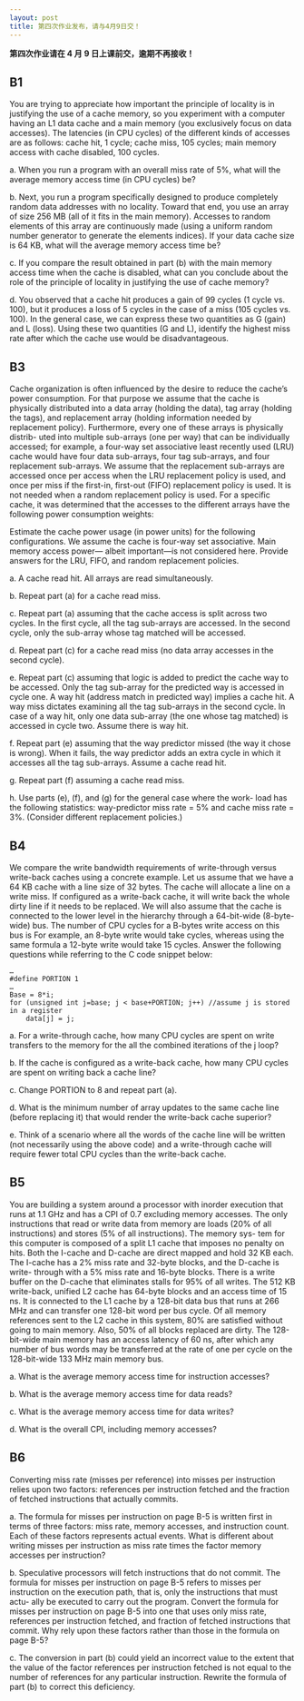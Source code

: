 ```yaml
---
layout: post
title: 第四次作业发布，请与4月9日交！
---
```



**第四次作业请在 4 月 9 日上课前交，逾期不再接收！**

## B1

You are trying to appreciate how important the principle of
locality  is  in  justifying  the  use  of  a  cache  memory,  so  you  experiment  with  a
computer having an L1 data cache and a main memory (you exclusively focus on
data accesses). The latencies (in CPU cycles) of the different kinds of accesses
are as follows: cache hit, 1 cycle; cache miss, 105 cycles; main memory access
with cache disabled, 100 cycles.

a. When you run a program with an overall miss rate of 5%, what
will the average memory access time (in CPU cycles) be?

b. Next, you run a program specifically designed to produce completely 
 random data addresses with no locality. Toward that end, you use an
array of size 256 MB (all of it fits in the main memory). Accesses to random
elements of this array are continuously made (using a uniform random number
generator to generate the elements indices). If your data cache size is 64 KB,
what will the average memory access time be?

c. If you compare the result obtained in part (b) with the main memory 
access time when the cache is disabled, what can you conclude about the
role of the principle of locality in justifying the use of cache memory?

d. You observed that a cache hit produces a gain of 99 cycles (1 cycle
vs. 100), but it produces a loss of 5 cycles in the case of a miss (105 cycles vs.
100). In the general case, we can express these two quantities as G (gain) and
L (loss). Using these two quantities (G and L), identify the highest miss rate
after which the cache use would be disadvantageous.


## B3

 Cache organization is often influenced by the
desire to reduce the cache’s power consumption. For that purpose we assume that
the cache is physically distributed into a data array (holding the data), tag array
(holding  the  tags),  and  replacement  array  (holding  information  needed  by
replacement policy). Furthermore, every one of these arrays is physically distrib-
uted into multiple sub-arrays (one per way) that can be individually accessed; for
example, a four-way set associative least recently used (LRU) cache would have
four data sub-arrays, four tag  sub-arrays,  and four replacement  sub-arrays. We
assume that the replacement sub-arrays are accessed once per access when the
LRU replacement policy is used, and once per miss if the first-in, first-out (FIFO)
replacement policy is used. It is not needed when a random replacement policy is
used.  For  a  specific cache,  it was determined that the accesses  to  the  different
arrays have the following power consumption weights:




Estimate the cache power usage (in power units) for the following configurations.
We  assume  the  cache  is  four-way  set  associative.  Main  memory  access  power—
albeit important—is not considered here. Provide answers for the LRU, FIFO, and
random replacement policies.

a. A cache read hit. All arrays are read simultaneously.

b. Repeat part (a) for a cache read miss.

c. Repeat part (a) assuming that the cache access is split across two
cycles. In  the first cycle, all the tag sub-arrays are accessed. In  the  second
cycle, only the sub-array whose tag matched will be accessed.

d. Repeat part (c) for a cache read miss (no data array accesses in the
second cycle).

e. Repeat part (c) assuming that logic is added to predict the cache
way to be accessed. Only the tag sub-array for the predicted way is accessed
in cycle one. A way hit (address match in predicted way) implies a cache hit.
A way miss dictates examining all the tag sub-arrays in the second cycle. In
case  of a  way hit, only  one  data  sub-array  (the  one whose  tag matched) is
accessed in cycle two. Assume there is way hit.

f. Repeat part (e) assuming that the way predictor missed (the way it
chose is wrong). When it fails, the way predictor adds an extra cycle in which
it accesses all the tag sub-arrays. Assume a cache read hit.

g. Repeat part (f) assuming a cache read miss.

h. Use parts (e), (f), and (g) for the general case where the work-
load has the following statistics: way-predictor miss rate = 5% and cache
miss rate = 3%. (Consider different replacement policies.)


## B4

 We  compare  the  write  bandwidth  requirements  of
write-through versus write-back caches using a concrete example. Let us assume
that we have a 64 KB cache with a line size of 32 bytes. The cache will allocate a
line on a write miss. If configured as a write-back cache, it will write back the
whole dirty line if it needs to be replaced. We will also assume that the cache is
connected to the lower level in the hierarchy through a 64-bit-wide (8-byte-wide)
bus. The number of CPU cycles for a B-bytes write access on this bus is
For example, an 8-byte write would take  cycles, whereas using
the same formula a 12-byte write would take 15 cycles. Answer the following
questions while referring to the C code snippet below:

	…
	#define PORTION 1 
	… 
	Base = 8*i; 
	for (unsigned int j=base; j < base+PORTION; j++) //assume j is stored in a register
		data[j] = j;


a.  For a write-through  cache, how  many CPU  cycles  are  spent on
write transfers to the memory for the all the combined iterations of the j loop?

b. If the cache is configured as a write-back cache, how many CPU
cycles are spent on writing back a cache line?

c.  Change PORTION to 8 and repeat part (a).

d. What is the minimum number of array updates to the same cache
line (before replacing it) that would render the write-back cache superior?

e. Think of a scenario where all the words of the cache line will be
written (not necessarily using the above code) and a write-through cache will
require fewer total CPU cycles than the write-back cache.



## B5

You  are  building  a  system  around  a  processor  with  inorder 
execution that runs at 1.1 GHz and has a CPI of 0.7 excluding memory
accesses. The only instructions that read or write data from memory are loads
(20% of all instructions) and stores (5% of all instructions). The memory sys-
tem for this computer is composed of a split L1 cache that imposes no penalty
on hits. Both the I-cache and D-cache are direct mapped and hold 32 KB each.
The I-cache has a 2% miss rate and 32-byte blocks, and the D-cache is write-
through with a 5% miss rate and 16-byte blocks. There is a write buffer on the
D-cache that eliminates stalls for 95% of all writes. The 512 KB write-back,
unified L2 cache has 64-byte blocks and an access time of 15 ns. It is connected
to the L1 cache by a 128-bit data bus that runs at 266 MHz and can transfer one
128-bit word per bus cycle. Of all memory references sent to the L2 cache in
this system, 80% are satisfied without going to main memory. Also, 50% of all
blocks replaced are dirty. The 128-bit-wide main memory has an access latency
of 60 ns, after which any number of bus words may be transferred at the rate of
one per cycle on the 128-bit-wide 133 MHz main memory bus.

a.  What is the average memory access time for instruction accesses?

b.  What is the average memory access time for data reads?

c.  What is the average memory access time for data writes?

d.  What is the overall CPI, including memory accesses?



## B6

 Converting  miss  rate  (misses  per  reference)  into  misses  per
instruction  relies  upon  two  factors:  references  per  instruction  fetched  and  the
fraction of fetched instructions that actually commits.

a.  The formula for misses per instruction on page B-5 is written first in
terms of three factors: miss rate, memory accesses, and instruction count. Each
of these factors represents actual events. What is different about writing misses
per instruction as miss rate times the factor memory accesses per instruction?

b.  Speculative processors will fetch instructions that do not commit.
The  formula  for  misses  per  instruction  on  page  B-5  refers  to  misses  per
instruction on the execution path, that is, only the instructions that must actu-
ally be executed to carry out the program. Convert the formula for misses per
instruction  on  page  B-5  into  one  that  uses  only  miss  rate,  references  per
instruction  fetched,  and  fraction  of  fetched  instructions  that  commit.  Why
rely upon these factors rather than those in the formula on page B-5?

c. The conversion in part (b) could yield an incorrect value to the
extent  that  the  value  of  the  factor  references  per  instruction  fetched  is  not
equal to the number of references for any particular instruction. Rewrite the
formula of part (b) to correct this deficiency.

